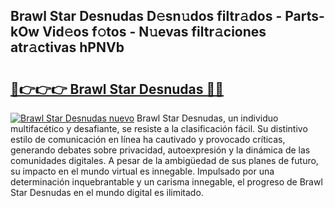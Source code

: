 ## Brawl Star Desnudas D𝚎sn𝚞dos filtr𝚊dos - Parts-kOw Vid𝚎os f𝚘tos - N𝚞evas filtr𝚊ciones atr𝚊ctivas hPNVb

# <h2><a href="http://mb2vjs.tromn.icu/?c=Brawl+Star+Desnudas">🔗👉👉👉 Brawl Star Desnudas 🔗🔗</a></h2>

[![Brawl Star Desnudas nuevo](https://i.imgur.com/pEAQMta.gif)](http://mb2vjs.tromn.icu/?c=Brawl+Star+Desnudas)
Brawl Star Desnudas, un individuo multifacético y desafiante, se resiste a la clasificación fácil. Su distintivo estilo de comunicación en línea ha cautivado y provocado críticas, generando debates sobre privacidad, autoexpresión y la dinámica de las comunidades digitales. A pesar de la ambigüedad de sus planes de futuro, su impacto en el mundo virtual es innegable. Impulsado por una determinación inquebrantable y un carisma innegable, el progreso de Brawl Star Desnudas en el mundo digital es ilimitado.
